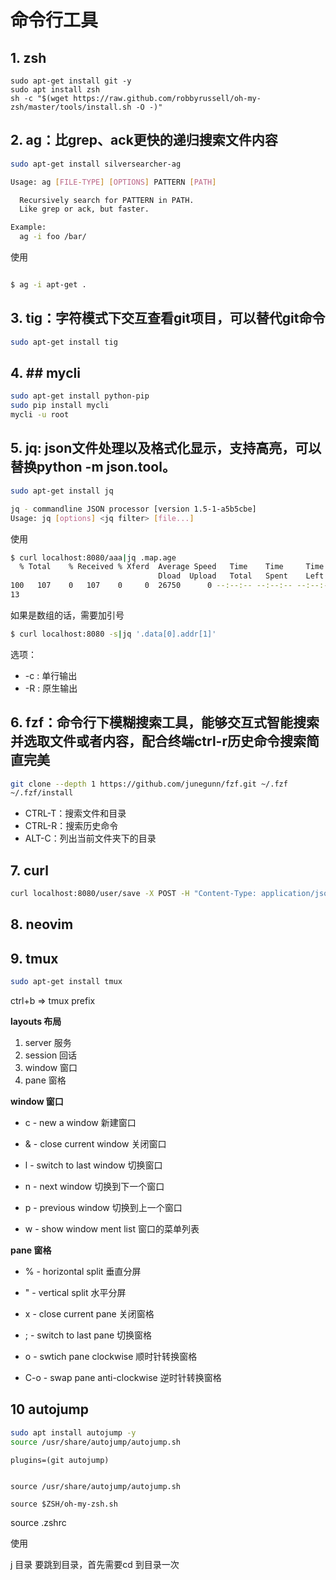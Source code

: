 # 命令行工具

## 1. zsh

```
sudo apt-get install git -y
sudo apt install zsh
sh -c "$(wget https://raw.github.com/robbyrussell/oh-my-zsh/master/tools/install.sh -O -)"

```

## 2. ag：比grep、ack更快的递归搜索文件内容

```bash
sudo apt-get install silversearcher-ag

Usage: ag [FILE-TYPE] [OPTIONS] PATTERN [PATH]

  Recursively search for PATTERN in PATH.
  Like grep or ack, but faster.

Example:
  ag -i foo /bar/
```
使用

```bash

$ ag -i apt-get .

```







## 3. tig：字符模式下交互查看git项目，可以替代git命令



```bash
sudo apt-get install tig
```





## 4. ## mycli


```bash
sudo apt-get install python-pip
sudo pip install mycli
mycli -u root
```

## 5. jq: json文件处理以及格式化显示，支持高亮，可以替换python -m json.tool。

```bash
sudo apt-get install jq

jq - commandline JSON processor [version 1.5-1-a5b5cbe]
Usage: jq [options] <jq filter> [file...]


```

使用

```bash
$ curl localhost:8080/aaa|jq .map.age   
  % Total    % Received % Xferd  Average Speed   Time    Time     Time  Current
                                 Dload  Upload   Total   Spent    Left  Speed
100   107    0   107    0     0  26750      0 --:--:-- --:--:-- --:--:-- 26750
13

```


如果是数组的话，需要加引号

```bash
$ curl localhost:8080 -s|jq '.data[0].addr[1]'

```


选项：

* -c : 单行输出
* -R : 原生输出



## 6. fzf：命令行下模糊搜索工具，能够交互式智能搜索并选取文件或者内容，配合终端ctrl-r历史命令搜索简直完美


```bash
git clone --depth 1 https://github.com/junegunn/fzf.git ~/.fzf
~/.fzf/install
```


- CTRL-T：搜索文件和目录
- CTRL-R：搜索历史命令
- ALT-C：列出当前文件夹下的目录




## 7. curl

```bash
curl localhost:8080/user/save -X POST -H "Content-Type: application/json" --data '{"id":"2","username":"jack","password":"123","status":"ENABLED"}'
```




## 8. neovim

## 9. tmux


```bash
sudo apt-get install tmux
```

ctrl+b => tmux prefix

**layouts 布局**

1. server 服务
2. session 回话
3. window 窗口
4. pane 窗格

**window 窗口**

- c - new a window   新建窗口
- & - close current window 关闭窗口
- l - switch to last window 切换窗口

- n - next window   切换到下一个窗口
- p - previous window 切换到上一个窗口

- w - show window ment list 窗口的菜单列表

**pane 窗格**

- % - horizontal split 垂直分屏
- " - vertical split 水平分屏

- x - close current pane 关闭窗格
- ; - switch to last pane 切换窗格
- o - swtich pane clockwise 顺时针转换窗格
- C-o - swap pane anti-clockwise 逆时针转换窗格

## 10 autojump

```bash
sudo apt install autojump -y
source /usr/share/autojump/autojump.sh
```


```zshrc
plugins=(git autojump)


source /usr/share/autojump/autojump.sh

source $ZSH/oh-my-zsh.sh
```
source .zshrc


使用

j 目录
要跳到目录，首先需要cd 到目录一次






